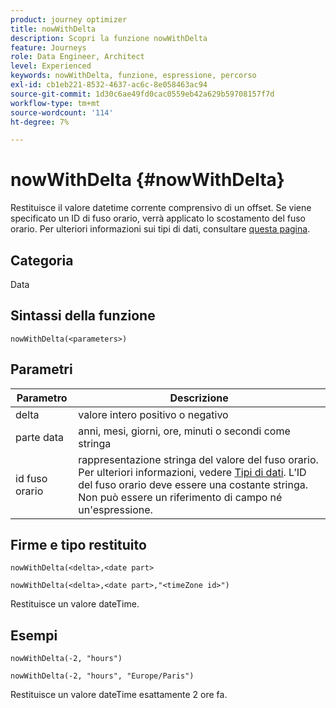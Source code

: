 ```yaml
---
product: journey optimizer
title: nowWithDelta
description: Scopri la funzione nowWithDelta
feature: Journeys
role: Data Engineer, Architect
level: Experienced
keywords: nowWithDelta, funzione, espressione, percorso
exl-id: cb1eb221-8532-4637-ac6c-8e058463ac94
source-git-commit: 1d30c6ae49fd0cac0559eb42a629b59708157f7d
workflow-type: tm+mt
source-wordcount: '114'
ht-degree: 7%

---
```


# nowWithDelta {#nowWithDelta}

Restituisce il valore datetime corrente comprensivo di un offset. Se viene specificato un ID di fuso orario, verrà applicato lo scostamento del fuso orario. Per ulteriori informazioni sui tipi di dati, consultare [questa pagina](../expression/data-types.md).

## Categoria

Data

## Sintassi della funzione

`nowWithDelta(<parameters>)`

## Parametri

| Parametro | Descrizione |
|--- |--- |
| delta | valore intero positivo o negativo |
| parte data | anni, mesi, giorni, ore, minuti o secondi come stringa |
| id fuso orario | rappresentazione stringa del valore del fuso orario. Per ulteriori informazioni, vedere [Tipi di dati](../expression/data-types.md). L’ID del fuso orario deve essere una costante stringa. Non può essere un riferimento di campo né un&#39;espressione. |

## Firme e tipo restituito

`nowWithDelta(<delta>,<date part>`

`nowWithDelta(<delta>,<date part>,"<timeZone id>")`

Restituisce un valore dateTime.

## Esempi

`nowWithDelta(-2, "hours")`

`nowWithDelta(-2, "hours", "Europe/Paris")`

Restituisce un valore dateTime esattamente 2 ore fa.
